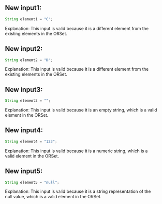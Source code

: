 ## New input1:
```java
String element1 = "C";
```
Explanation: This input is valid because it is a different element from the existing elements in the ORSet.

## New input2:
```java
String element2 = "D";
```
Explanation: This input is valid because it is a different element from the existing elements in the ORSet.

## New input3:
```java
String element3 = "";
```
Explanation: This input is valid because it is an empty string, which is a valid element in the ORSet.

## New input4:
```java
String element4 = "123";
```
Explanation: This input is valid because it is a numeric string, which is a valid element in the ORSet.

## New input5:
```java
String element5 = "null";
```
Explanation: This input is valid because it is a string representation of the null value, which is a valid element in the ORSet.

